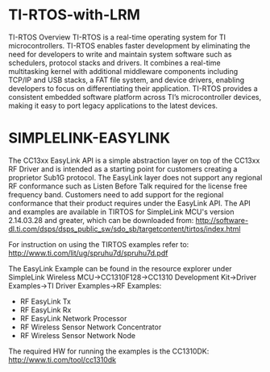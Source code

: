 # TI-RTOS-with-LRM
 TI-RTOS Overview TI-RTOS is a real-time operating system for TI microcontrollers. TI-RTOS enables faster development by eliminating the need for developers to write and maintain system software such as schedulers, protocol stacks and drivers. It combines a real-time multitasking kernel with additional middleware components including TCP/IP and USB stacks, a FAT file system, and device drivers, enabling developers to focus on differentiating their application. TI-RTOS provides a consistent embedded software platform across TI’s microcontroller devices, making it easy to port legacy applications to the latest devices.
 
# SIMPLELINK-EASYLINK
 
The CC13xx EasyLink API is a simple abstraction layer on top of the CC13xx RF Driver and is intended as a starting point for customers creating a proprietor Sub1G protocol. The EasyLink layer does not support any regional RF conformance such as Listen Before Talk required for the license free frequency band. Customers need to add support for the regional conformance that their product requires under the EasyLink API.
The API and examples are available in TIRTOS for SimpleLink MCU's version 2.14.03.28 and greater, which can be downloaded from: http://software-dl.ti.com/dsps/dsps_public_sw/sdo_sb/targetcontent/tirtos/index.html

For instruction on using the TIRTOS examples refer to: http://www.ti.com/lit/ug/spruhu7d/spruhu7d.pdf

The EasyLink Example can be found in the resource explorer under SimpleLink Wireless MCU->CC1310F128->CC1310 Development Kit->Driver Examples->TI Driver Examples->RF Examples:

- RF EasyLink Tx
- RF EasyLink Rx
- RF EasyLink Network Processor
- RF Wireless Sensor Network Concentrator
- RF Wireless Sensor Network Node

The required HW for running the examples is the CC1310DK: http://www.ti.com/tool/cc1310dk
